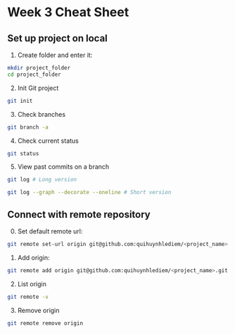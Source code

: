 # Week 3 Cheat Sheet
## Set up project on local
1. Create folder and enter it:
```bash
mkdir project_folder
cd project_folder
```
2. Init Git project
```bash
git init
```
3. Check branches
```bash
git branch -a
```
4. Check current status
```bash
git status
```
5. View past commits on a branch
```bash
git log # Long version
```
```bash
git log --graph --decorate --oneline # Short version
```

## Connect with remote repository
0. Set default remote url:
```bash
git remote set-url origin git@github.com:quihuynhlediem/<project_name>.git
```
1. Add origin:
```bash
git remote add origin git@github.com:quihuynhlediem/<project_name>.git
```
2. List origin
```bash
git remote -v
```
3. Remove origin
```bash
git remote remove origin
```